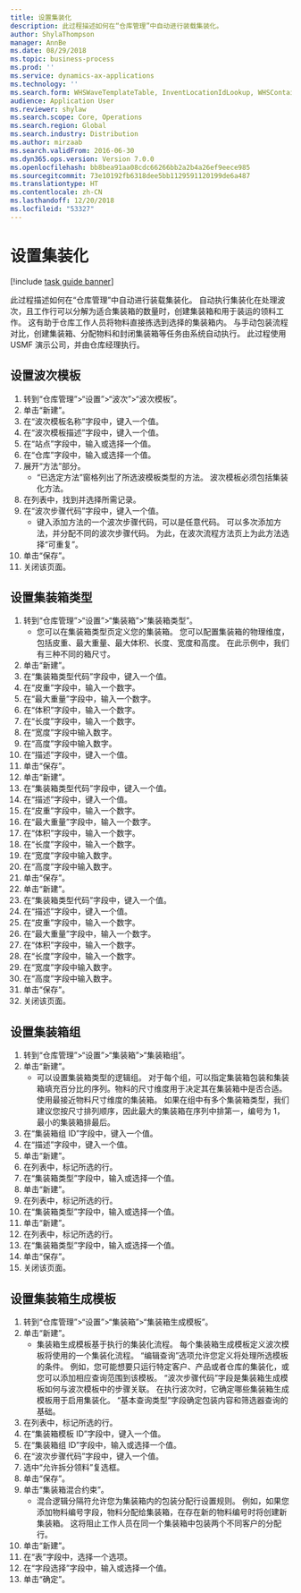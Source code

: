 ```yaml
---
title: 设置集装化
description: 此过程描述如何在“仓库管理”中自动进行装载集装化。
author: ShylaThompson
manager: AnnBe
ms.date: 08/29/2018
ms.topic: business-process
ms.prod: ''
ms.service: dynamics-ax-applications
ms.technology: ''
ms.search.form: WHSWaveTemplateTable, InventLocationIdLookup, WHSContainerType, WHSContainerGroup, WHSContainerizationTable, WHSContainerizationBreak, WHSCreateContainerBreak
audience: Application User
ms.reviewer: shylaw
ms.search.scope: Core, Operations
ms.search.region: Global
ms.search.industry: Distribution
ms.author: mirzaab
ms.search.validFrom: 2016-06-30
ms.dyn365.ops.version: Version 7.0.0
ms.openlocfilehash: bb8bea91aa08cdc66266bb2a2b4a26ef9eece985
ms.sourcegitcommit: 73e10192fb6318dee5bb1129591120199de6a487
ms.translationtype: HT
ms.contentlocale: zh-CN
ms.lasthandoff: 12/20/2018
ms.locfileid: "53327"
---
```

# <a name="set-up-containerization"></a>设置集装化

[!include [task guide banner](../../includes/task-guide-banner.md)]

此过程描述如何在“仓库管理”中自动进行装载集装化。 自动执行集装化在处理波次，且工作行可以分解为适合集装箱的数量时，创建集装箱和用于装运的领料工作。 这有助于仓库工作人员将物料直接拣选到选择的集装箱内。 与手动包装流程对比，创建集装箱、分配物料和封闭集装箱等任务由系统自动执行。 此过程使用 USMF 演示公司，并由仓库经理执行。


## <a name="set-up-a-wave-template"></a>设置波次模板
1. 转到“仓库管理”>“设置”>“波次”>“波次模板”。
2. 单击“新建”。
3. 在“波次模板名称”字段中，键入一个值。
4. 在“波次模板描述”字段中，键入一个值。
5. 在“站点”字段中，输入或选择一个值。
6. 在“仓库”字段中，输入或选择一个值。
7. 展开“方法”部分。
    * “已选定方法”窗格列出了所选波模板类型的方法。 波次模板必须包括集装化方法。  
8. 在列表中，找到并选择所需记录。
9. 在“波次步骤代码”字段中，键入一个值。
    * 键入添加方法的一个波次步骤代码，可以是任意代码。 可以多次添加方法，并分配不同的波次步骤代码。 为此，在波次流程方法页上为此方法选择“可重复”。  
10. 单击“保存”。
11. 关闭该页面。

## <a name="set-up-a-container-type"></a>设置集装箱类型
1. 转到“仓库管理”>“设置”>“集装箱”>“集装箱类型”。
    * 您可以在集装箱类型页定义您的集装箱。 您可以配置集装箱的物理维度，包括皮重、最大重量、最大体积、长度、宽度和高度。 在此示例中，我们有三种不同的箱尺寸。  
2. 单击“新建”。
3. 在“集装箱类型代码”字段中，键入一个值。
4. 在“皮重”字段中，输入一个数字。
5. 在“最大重量”字段中，输入一个数字。
6. 在“体积”字段中，输入一个数字。
7. 在“长度”字段中，输入一个数字。
8. 在“宽度”字段中输入数字。
9. 在“高度”字段中输入数字。
10. 在“描述”字段中，键入一个值。
11. 单击“保存”。
12. 单击“新建”。
13. 在“集装箱类型代码”字段中，键入一个值。
14. 在“描述”字段中，键入一个值。
15. 在“皮重”字段中，输入一个数字。
16. 在“最大重量”字段中，输入一个数字。
17. 在“体积”字段中，输入一个数字。
18. 在“长度”字段中，输入一个数字。
19. 在“宽度”字段中输入数字。
20. 在“高度”字段中输入数字。
21. 单击“保存”。
22. 单击“新建”。
23. 在“集装箱类型代码”字段中，键入一个值。
24. 在“描述”字段中，键入一个值。
25. 在“皮重”字段中，输入一个数字。
26. 在“最大重量”字段中，输入一个数字。
27. 在“体积”字段中，输入一个数字。
28. 在“长度”字段中，输入一个数字。
29. 在“宽度”字段中输入数字。
30. 在“高度”字段中输入数字。
31. 单击“保存”。
32. 关闭该页面。

## <a name="set-up-a-container-group"></a>设置集装箱组
1. 转到“仓库管理”>“设置”>“集装箱”>“集装箱组”。
2. 单击“新建”。
    * 可以设置集装箱类型的逻辑组。 对于每个组，可以指定集装箱包装和集装箱填充百分比的序列。物料的尺寸维度用于决定其在集装箱中是否合适。 使用最接近物料尺寸维度的集装箱。 如果在组中有多个集装箱类型，我们建议您按尺寸排列顺序，因此最大的集装箱在序列中排第一，编号为 1，最小的集装箱排最后。    
3. 在“集装箱组 ID”字段中，键入一个值。
4. 在“描述”字段中，键入一个值。
5. 单击“新建”。
6. 在列表中，标记所选的行。
7. 在“集装箱类型”字段中，输入或选择一个值。
8. 单击“新建”。
9. 在列表中，标记所选的行。
10. 在“集装箱类型”字段中，输入或选择一个值。
11. 单击“新建”。
12. 在列表中，标记所选的行。
13. 在“集装箱类型”字段中，输入或选择一个值。
14. 单击“保存”。
15. 关闭该页面。

## <a name="set-up-a-container-build-template"></a>设置集装箱生成模板
1. 转到“仓库管理”>“设置”>“集装箱”>“集装箱生成模板”。
2. 单击“新建”。
    * 集装箱生成模板基于执行的集装化流程。 每个集装箱生成模板定义波次模板将使用的一个集装化流程。 “编辑查询”选项允许您定义将处理所选模板的条件。 例如，您可能想要只运行特定客户、产品或者仓库的集装化，或您可以添加相应查询范围到该模板。 “波次步骤代码”字段是集装箱生成模板如何与波次模板中的步骤关联。 在执行波次时，它确定哪些集装箱生成模板用于启用集装化。 “基本查询类型”字段确定包装内容和筛选器查询的基础。  
3. 在列表中，标记所选的行。
4. 在“集装箱模板 ID”字段中，键入一个值。
5. 在“集装箱组 ID”字段中，输入或选择一个值。
6. 在“波次步骤代码”字段中，键入一个值。
7. 选中“允许拆分领料”复选框。
8. 单击“保存”。
9. 单击“集装箱混合约束”。
    * 混合逻辑分隔符允许您为集装箱内的包装分配行设置规则。 例如，如果您添加物料编号字段，物料分配给集装箱，在存在新的物料编号时将创建新集装箱。 这将阻止工作人员在同一个集装箱中包装两个不同客户的分配行。  
10. 单击“新建”。
11. 在“表”字段中，选择一个选项。
12. 在“字段选择”字段中，输入或选择一个值。
13. 单击“确定”。

